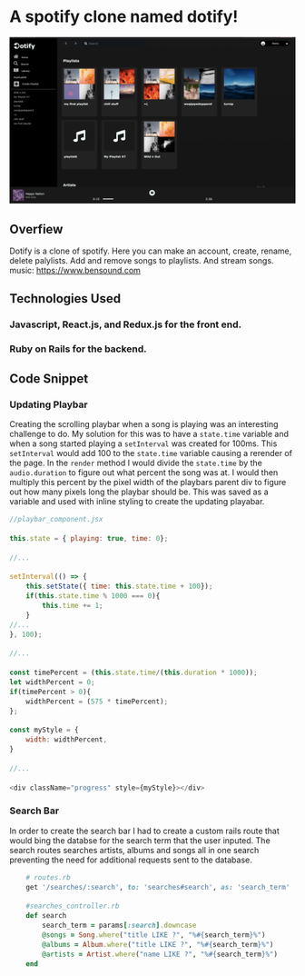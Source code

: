 # A spotify clone named dotify!
<img src="public/dotify-ss.png">

## Overfiew

Dotify is a clone of spotify. Here you can make an account, create, rename, delete palylists. Add and remove songs to playlists. And stream songs. 
music: https://www.bensound.com

## Technologies Used

### Javascript, React.js, and Redux.js for the front end.

### Ruby on Rails for the backend.

## Code Snippet

### Updating Playbar

Creating the scrolling playbar when a song is playing was an interesting challenge to do. My solution for this was to have a `state.time` variable and when a song started playing a `setInterval` was created for 100ms. This `setInterval` would add 100 to the `state.time` variable causing a rerender of the page. In the `render` method I would divide the `state.time` by the `audio.duration` to figure out what percent the song was at. I would then multiply this percent by the pixel width of the playbars parent div to figure out how many pixels long the playbar should be. This was saved as a variable and used with inline styling to create the updating playabar.

```js
//playbar_component.jsx

this.state = { playing: true, time: 0};

//...

setInterval(() => {
    this.setState({ time: this.state.time + 100});
    if(this.state.time % 1000 === 0){
        this.time += 1;
    }
//...
}, 100);

//...

const timePercent = (this.state.time/(this.duration * 1000));
let widthPercent = 0;
if(timePercent > 0){
    widthPercent = (575 * timePercent);
};

const myStyle = {
    width: widthPercent,
}

//...

<div className="progress" style={myStyle}></div>
```

### Search Bar

In order to create the search bar I had to create a custom rails route that would bing the databse for the search term that the user inputed. The search routes searches artists, albums and songs all in one search preventing the need for additional requests sent to the database.

```ruby
    # routes.rb
    get '/searches/:search', to: 'searches#search', as: 'search_term'

    #searches_controller.rb
    def search
        search_term = params[:search].downcase
        @songs = Song.where("title LIKE ?", "%#{search_term}%")
        @albums = Album.where("title LIKE ?", "%#{search_term}%")
        @artists = Artist.where("name LIKE ?", "%#{search_term}%")
    end

```


